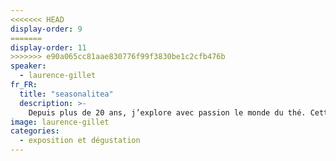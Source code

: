 ```yaml
---
<<<<<<< HEAD
display-order: 9
=======
display-order: 11
>>>>>>> e90a065cc81aae830776f99f3830be1c2cfb476b
speaker:
  - laurence-gillet
fr_FR:
  title: "seasonalitea"
  description: >-
    Depuis plus de 20 ans, j’explore avec passion le monde du thé. Cette boisson du quotidien nous invite à ralentir,   à savourer, à nous recentrer. Je sélectionne et j’importe des thés en direct d’Asie, en lien étroit avec des petits producteurs engagés, qui cultivent leur terroir avec respect et exigence.Je collabore aussi avec des artisans céramistes français, pour créer des objets uniques, faits main, qui subliment le moment de la dégustation.
image: laurence-gillet
categories:
  - exposition et dégustation 
---
```

